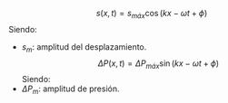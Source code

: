$$s(x,t)=s_{máx}\cos(kx-\omega t+\phi)$$
Siendo:
- $s_m$: amplitud del desplazamiento.
$$\Delta P(x,t)=\Delta P_{máx}\sin(kx-\omega t+\phi)$$
Siendo:
- $\Delta P_{m}$: amplitud de presión.


